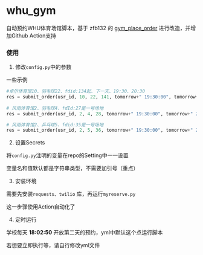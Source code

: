 # whu_gym
自动预约WHU体育场馆脚本，基于 zfb132 的 [gym_place_order](https://github.com/zfb132/gym_place_order) 进行改造，并增加Github Action支持


### 使用

1. 修改`config.py`中的参数

一些示例

```python
#卓尔体育馆10、羽毛球22、fdid:134起、下一天、19:30、20:30
res = submit_order(usr_id, 10, 22, 141, tomorrow+" 19:30:00", tomorrow+" 20:30:00")
        
# 风雨体育馆2、羽毛球4、fdId:27是一号场地
res = submit_order(usr_id, 2, 4, 28, tomorrow+" 19:30:00", tomorrow+" 20:30:00")

# 风雨体育馆2、乒乓球5、fdid:35是一号场地
res = submit_order(usr_id, 2, 5, 36, tomorrow+" 19:30:00", tomorrow+" 20:30:00")

```

2. 设置Secrets

将`config.py`注明的变量在repo的Setting中一一设置

变量名和值默认都是字符串类型，不需要加引号（重点）

3. 安装环境

需要先安装`requests、twilio` 库，再运行`myreserve.py`

这一步骤使用Action自动化了

4. 定时运行

学校每天 **18:02:50** 开放第二天的预约，yml中默认这个点运行脚本

若想要立即执行等，请自行修改yml文件